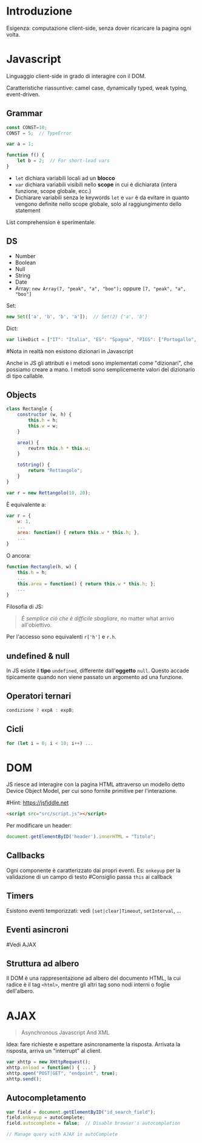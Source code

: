 # Introduzione
Esigenza: computazione client-side, senza dover ricaricare la pagina ogni volta.

# Javascript
Linguaggio client-side in grado di interagire con il DOM.

Caratteristiche riassuntive: camel case, dynamically typed, weak typing, event-driven.

## Grammar
```js
const CONST=10;
CONST = 5;  // TypeError

var a = 1;

function f() {
	let b = 2;  // For short-lead vars
}
```

- `let` dichiara variabili locali ad un **blocco**
- `var` dichiara variabili visibili nello **scope** in cui è dichiarata (intera funzione, scope globale, ecc.)
- Dichiarare variabili senza le keywords `let` e `var` è da evitare in quanto vengono definite nello scope globale, solo al raggiungimento dello statement

List comprehension è sperimentale.
## DS
- Number
- Boolean
- Null
- String
- Date
- Array: `new Array(7, "peak", "a", "boo");` oppure `[7, "peak", "a", "boo"]`

Set:
```js
new Set(['a', 'b', 'b', 'a']);  // Set(2) {'a', 'b'}
```

Dict:
```js
var likeDict = ["IT": "Italia", "ES": "Spagna", "PIGS": ["Portogallo", "Italia", "Grecia", "Spagna"]];
```

#Nota in realtà non esistono dizionari in Javascript

Anche in JS gli attributi e i metodi sono implementati come "dizionari", che possiamo creare a mano. I metodi sono semplicemente valori del dizionario di tipo callable.

## Objects
```js
class Rectangle {
	constructor (w, h) {
		this.h = h;
		this.w = w;
	}

	area() {
		reutrn this.h * this.w;
	}

	toString() {
		return "Rettangolo";
	}
}

var r = new Rettangolo(10, 20);
```

È equivalente a:
```js
var r = {
	w: 1,
	...
	area: function() { return this.w * this.h; },
	...
}
```

O ancora:
```js
function Rectangle(h, w) {
	this.h = h;
	...
	this.area = function() { return this.w * this.h; };
	...
}
```

Filosofia di JS:
>*È semplice ciò che è difficile sbagliare*, no matter what arrivo all'obiettivo.

Per l'accesso sono equivalenti `r['h']` e `r.h`.
## undefined & null
In JS esiste il **tipo** `undefined`, differente dall'**oggetto** `null`.
Questo accade tipicamente quando non viene passato un argomento ad una funzione.

## Operatori ternari
```js
condizione ? expA : expB;
```

## Cicli
```js
for (let i = 0; i < 10; i++) ...
```
# DOM
JS riesce ad interagire con la pagina HTML attraverso un modello detto Device Object Model, per cui sono fornite primitive per l'interazione.

#Hint: https://jsfiddle.net

```html
<script src="src/script.js"></script>
```

Per modificare un header:
```js
document.getElementByID('header').innerHTML = "Titolo";
```

## Callbacks
Ogni componente è caratterizzato dai propri eventi.
Es: `onkeyup` per la validazione di un campo di testo
#Consiglio passa `this` ai callback
## Timers
Esistono eventi temporizzati: vedi `[set|clear]Timeout`, `setInterval`, ...

## Eventi asincroni
#Vedi AJAX

## Struttura ad albero
Il DOM è una rappresentazione ad albero del documento HTML, la cui radice è il tag `<html>`, mentre gli altri tag sono nodi interni o foglie dell'albero.

# AJAX
>Asynchronous Javascript And XML

Idea: fare richieste e aspettare asincronamente la risposta. Arrivata la risposta, arriva un "interrupt" al client.

```js
var xhttp = new XHttpRequest();
xhttp.onload = function() { ... }
xhttp.open("POST|GET", "endpoint", true);
xhttp.send();
```

## Autocompletamento
```js
var field = document.getElementByID("id_search_field");
field.onkeyup = autoComplete;
field.autocomplete = false;  // Disable browser's autocompletion

// Manage query with AJAX in autoComplete
```
